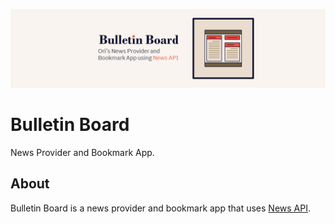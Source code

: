![banner](/assets/bulletin-board-banner.png)

# Bulletin Board

News Provider and Bookmark App.

## About
Bulletin Board is a news provider and bookmark app that uses [News API](https://newsapi.org/). 